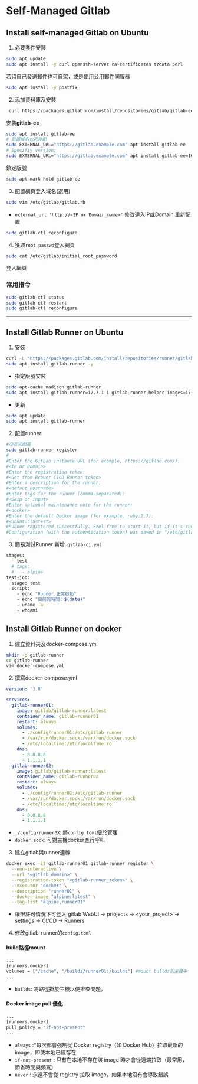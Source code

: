 # Self-Managed Gitlab

## Install self-managed Gitlab on Ubuntu
1. 必要套件安裝
```sh
sudo apt update
sudo apt install -y curl openssh-server ca-certificates tzdata perl
```
若須自己發送郵件也可自架，或是使用公用郵件伺服器
```sh
sudo apt install -y postfix
```
2. 添加資料庫及安裝
```sh
 curl https://packages.gitlab.com/install/repositories/gitlab/gitlab-ee/script.deb.sh | sudo bash
```
安裝**gitlab-ee**
```sh
sudo apt install gitlab-ee
# 配置域名也可後配
sudo EXTERNAL_URL="https://gitlab.example.com" apt install gitlab-ee
# Specifiy version: 
sudo EXTERNAL_URL="https://gitlab.example.com" apt install gitlab-ee=16.2.3-ee.0
```
鎖定版號
```sh
sudo apt-mark hold gitlab-ee
```
3. 配置網頁登入域名(選用)
```sh
sudo vim /etc/gitlab/gitlab.rb
```
- `external_url 'http://<IP or Domain_name>'` 修改連入IP或Domain
重新配置
```sh
sudo gitlab-ctl reconfigure
```

4. 獲取`root passwd`登入網頁
```sh
sudo cat /etc/gitlab/initial_root_password
```
登入網頁

### 常用指令
```sh
sudo gitlab-ctl status
sudo gitlab-ctl restart
sudo gitlab-ctl reconfigure
```

---

## Install Gitlab Runner on Ubuntu
1. 安裝
```sh
curl -L "https://packages.gitlab.com/install/repositories/runner/gitlab-runner/script.deb.sh" | sudo bash
sudo apt install gitlab-runner -y
```
- 指定版號安裝
```sh
sudo apt-cache madison gitlab-runner
sudo apt install gitlab-runner=17.7.1-1 gitlab-runner-helper-images=17.7.1-1
```
- 更新
```sh
sudo apt update
sudo apt install gitlab-runner
```
2. 配置runner
```sh
#交互式配置
sudo gitlab-runner register
#
#Enter the GitLab instance URL (for example, https://gitlab.com/):
#<IP or Domain>
#Enter the registration token:
#<Get from Brower CICD Runner token>
#Enter a description for the runner:
#<defaut_hostname>
#Enter tags for the runner (comma-separated):
#<Skip or input>
#Enter optional maintenance note for the runner:
#<docker>
#Enter the default Docker image (for example, ruby:2.7):
#<ubuntu:lastest>
#Runner registered successfully. Feel free to start it, but if it's running already the config should be automatically reloaded!
#Configuration (with the authentication token) was saved in "/etc/gitlab-runner/config.toml" 
```
3. 簡易測試Runner
新增`.gitlab-ci.yml`
```sh
stages:
  - test
  # tags:
  #   - alpine
test-job:
  stage: test
  script:
    - echo "Runner 正常啟動"
    - echo "目前的時間：$(date)"
    - uname -a
    - whoami
```
## Install Gitlab Runner on docker
1. 建立資料夾及docker-compose.yml
```sh
mkdir -p gitlab-runner
cd gitlab-runner
vim docker-compose.yml
```
2. 撰寫docker-compose.yml
```yaml
version: '3.8'

services:
  gitlab-runner01:
    image: gitlab/gitlab-runner:latest
    container_name: gitlab-runner01
    restart: always
    volumes:
      - ./config/runner01:/etc/gitlab-runner
      - /var/run/docker.sock:/var/run/docker.sock
      - /etc/localtime:/etc/localtime:ro
    dns:
      - 8.8.8.8
      - 1.1.1.1
  gitlab-runner02:
    image: gitlab/gitlab-runner:latest
    container_name: gitlab-runner02
    restart: always
    volumes:
      - ./config/runner02:/etc/gitlab-runner
      - /var/run/docker.sock:/var/run/docker.sock
      - /etc/localtime:/etc/localtime:ro
    dns:
      - 8.8.8.8
      - 1.1.1.1
```
- `./config/runner0X`: 將`config.toml`便於管理
- `docker.sock`: 可對主機docker進行呼叫

3. 建立gitlab與runner連線
```sh
docker exec -it gitlab-runner01 gitlab-runner register \
  --non-interactive \
  --url "<gitlab_domain>" \
  --registration-token "<gitlab-runner_token>" \
  --executor "docker" \
  --description "runner01" \
  --docker-image "alpine:latest" \
  --tag-list "alpine,runner01"
```
- 權限許可情況下可登入 gitlab WebUI -> priojects -> <your_project> -> settings -> CI/CD -> Runners

4. 修改gitlab-runner的`config.toml`
#### build路徑mount
```sh 
...
[runners.docker]
volumes = ["/cache", "/builds/runner01:/builds"] #mount bullds到主機中
...
```
- `builds`: 將路徑掛於主機以便排查問題。

#### Docker image pull 優化
```sh
...
[runners.docker]
pull_policy = "if-not-present"
...
```
- `always` :*每次都會強制從 Docker registry（如 Docker Hub）拉取最新的 image，即使本地已經存在
- `if-not-present` : 只有在本地不存在該 image 時才會從遠端拉取（最常用，節省時間與頻寬）
- `never` : 永遠不會從 registry 拉取 image，如果本地沒有會導致錯誤